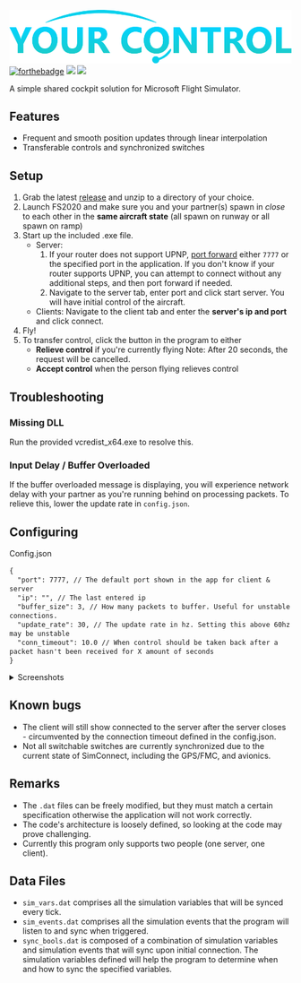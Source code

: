 ![](/assets/logo.png)
[![forthebadge](https://forthebadge.com/images/badges/built-with-love.svg)](https://forthebadge.com)
![](https://img.shields.io/github/v/tag/Sequal32/yourcontrol?label=release&style=for-the-badge) ![](https://img.shields.io/github/downloads/Sequal32/yourcontrol/total?style=for-the-badge)

A simple shared cockpit solution for Microsoft Flight Simulator.

## Features
* Frequent and smooth position updates through linear interpolation
* Transferable controls and synchronized switches

## Setup
1. Grab the latest [release](https://github.com/Sequal32/yourcontrol/releases/latest) and unzip to a directory of your choice.
1. Launch FS2020 and make sure you and your partner(s) spawn in *close* to each other in the **same aircraft state** (all spawn on runway or all spawn on ramp)
2. Start up the included .exe file.
    * Server: 
      1. If your router does not support UPNP, [port forward](https://www.noip.com/support/knowledgebase/general-port-forwarding-guide/) either `7777` or the specified port in the application. If you don't know if your router supports UPNP, you can attempt to connect without any additional steps, and then port forward if needed.
      2. Navigate to the server tab, enter port and click start server. You will have initial control of the aircraft.
    * Clients: Navigate to the client tab and enter the **server's ip and port** and click connect.
3. Fly!
4. To transfer control, click the button in the program to either
   * **Relieve control** if you're currently flying 
    Note: After 20 seconds, the request will be cancelled.
   * **Accept control** when the person flying relieves control

## Troubleshooting
### Missing DLL
Run the provided vcredist_x64.exe to resolve this.

### Input Delay / Buffer Overloaded
If the buffer overloaded message is displaying, you will experience network delay with your partner as you're running behind on processing packets. To relieve this, lower the update rate in `config.json`.

## Configuring
Config.json
```
{
  "port": 7777, // The default port shown in the app for client & server
  "ip": "", // The last entered ip
  "buffer_size": 3, // How many packets to buffer. Useful for unstable connections.
  "update_rate": 30, // The update rate in hz. Setting this above 60hz may be unstable
  "conn_timeout": 10.0 // When control should be taken back after a packet hasn't been received for X amount of seconds
}
```

<details>
    <summary>Screenshots</summary>
    <img src="assets/app.png">
</details>

## Known bugs
* The client will still show connected to the server after the server closes - circumvented by the connection timeout defined in the config.json.
* Not all switchable switches are currently synchronized due to the current state of SimConnect, including the GPS/FMC, and avionics.

## Remarks
* The `.dat` files can be freely modified, but they must match a certain specification otherwise the application will not work correctly.
* The code's architecture is loosely defined, so looking at the code may prove challenging.
* Currently this program only supports two people (one server, one client).

## Data Files
* `sim_vars.dat` comprises all the simulation variables that will be synced every tick.
* `sim_events.dat` comprises all the simulation events that the program will listen to and sync when triggered.
* `sync_bools.dat` is composed of a combination of simulation variables and simulation events that will sync upon initial connection. The simulation variables defined will help the program to determine when and how to sync the specified variables.

